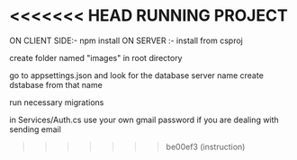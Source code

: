 <<<<<<< HEAD
RUNNING PROJECT
=======
ON CLIENT SIDE:- npm install
ON SERVER :-
install from csproj

create folder named "images" in root directory

go to appsettings.json and look for the database server name create dstabase from that name

run necessary migrations

in Services/Auth.cs use your own gmail password if you are dealing with sending email

>>>>>>> be00ef3 (instruction)
